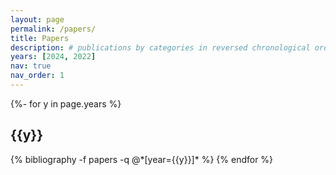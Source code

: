 ```yaml
---
layout: page
permalink: /papers/
title: Papers
description: # publications by categories in reversed chronological order. generated by jekyll-scholar.
years: [2024, 2022]
nav: true
nav_order: 1
---
```

<!-- _pages/publications.md -->
<div class="publications">

{%- for y in page.years %}
  <h2 class="year">{{y}}</h2>
  {% bibliography -f papers -q @*[year={{y}}]* %}
{% endfor %}

</div>
